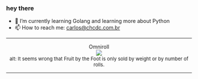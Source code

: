 ### hey there 

- :seedling: I’m currently learning Golang and learning more about Python
- :mailbox: How to reach me: carlos@chcdc.com.br


---


<!-- xkcd -->
<p align="center">Omniroll</br><img src=https://imgs.xkcd.com/comics/omniroll.png></br><font size =2>alt: It seems wrong that Fruit by the Foot is only sold by weight or by number of rolls.</br></font></p></table></p> 


<!-- xkcd -->
---
